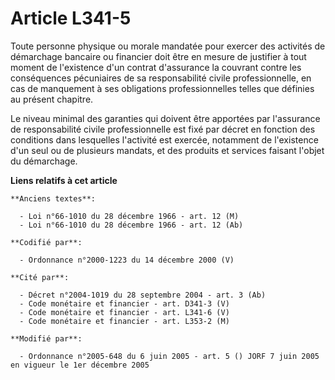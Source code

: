 # Article L341-5

Toute personne physique ou morale mandatée pour exercer des activités de démarchage bancaire ou financier doit être en mesure
de justifier à tout moment de l'existence d'un contrat d'assurance la couvrant contre les conséquences pécuniaires de sa
responsabilité civile professionnelle, en cas de manquement à ses obligations professionnelles telles que définies au présent
chapitre.

Le niveau minimal des garanties qui doivent être apportées par l'assurance de responsabilité civile professionnelle est fixé
par décret en fonction des conditions dans lesquelles l'activité est exercée, notamment de l'existence d'un seul ou de
plusieurs mandats, et des produits et services faisant l'objet du démarchage.

**Liens relatifs à cet article**

	**Anciens textes**:

	  - Loi n°66-1010 du 28 décembre 1966 - art. 12 (M)
	  - Loi n°66-1010 du 28 décembre 1966 - art. 12 (Ab)

	**Codifié par**:

	  - Ordonnance n°2000-1223 du 14 décembre 2000 (V)

	**Cité par**:

	  - Décret n°2004-1019 du 28 septembre 2004 - art. 3 (Ab)
	  - Code monétaire et financier - art. D341-3 (V)
	  - Code monétaire et financier - art. L341-6 (V)
	  - Code monétaire et financier - art. L353-2 (M)

	**Modifié par**:

	  - Ordonnance n°2005-648 du 6 juin 2005 - art. 5 () JORF 7 juin 2005 en vigueur le 1er décembre 2005
